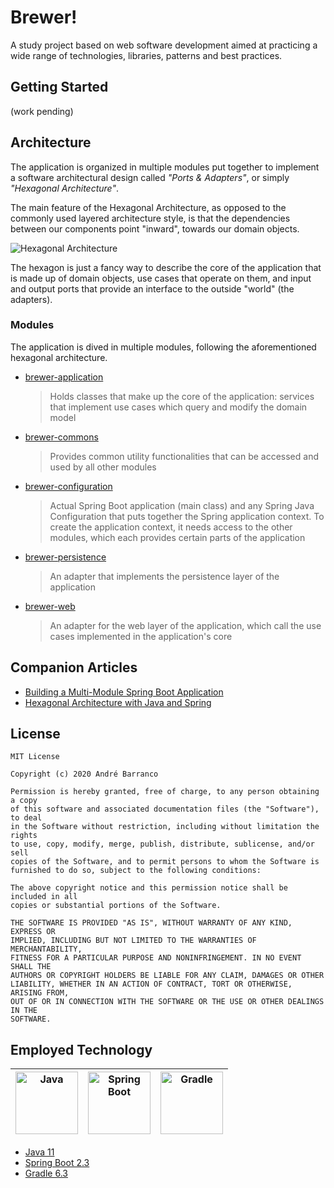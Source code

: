# Brewer!
A study project based on web software development aimed at practicing a wide range of technologies, libraries, patterns and best practices.

## Getting Started
(work pending)

## Architecture
The application is organized in multiple modules put together to implement a software architectural design called _"Ports & Adapters"_, or simply _"Hexagonal Architecture"_.

The main feature of the Hexagonal Architecture, as opposed to the commonly used layered architecture style, is that the dependencies between our components point "inward", towards our domain objects.

<img alt="Hexagonal Architecture" src="https://reflectoring.io/assets/img/posts/spring-hexagonal/hexagonal-architecture.png"/>

The hexagon is just a fancy way to describe the core of the application that is made up of domain objects, use cases that operate on them, and input and output ports that provide an interface to the outside "world" (the adapters).

### Modules
The application is dived in multiple modules, following the aforementioned hexagonal architecture.

- [brewer-application](./brewer-application/README.md "brewer-application")
  > Holds classes that make up the core of the application: services that implement use cases which query and modify the domain model
- [brewer-commons](./brewer-commons/README.md "brewer-commons")
  > Provides common utility functionalities that can be accessed and used by all other modules
- [brewer-configuration](./brewer-configuration/README.md "brewer-configuration")
  > Actual Spring Boot application (main class) and any Spring Java Configuration that puts together the Spring application context. To create the application context, it needs access to the other modules, which each provides certain parts of the application
- [brewer-persistence](./adapters/brewer-persistence/README.md "brewer-persistence")
  > An adapter that implements the persistence layer of the application
- [brewer-web](./adapters/brewer-web/README.md "brewer-web")
  > An adapter for the web layer of the application, which call the use cases implemented in the application's core

## Companion Articles
- [Building a Multi-Module Spring Boot Application](https://reflectoring.io/spring-boot-gradle-multi-module/ "reflectoring.io")
- [Hexagonal Architecture with Java and Spring](https://reflectoring.io/spring-hexagonal/ "reflectoring.io")

## License
```
MIT License

Copyright (c) 2020 André Barranco

Permission is hereby granted, free of charge, to any person obtaining a copy
of this software and associated documentation files (the "Software"), to deal
in the Software without restriction, including without limitation the rights
to use, copy, modify, merge, publish, distribute, sublicense, and/or sell
copies of the Software, and to permit persons to whom the Software is
furnished to do so, subject to the following conditions:

The above copyright notice and this permission notice shall be included in all
copies or substantial portions of the Software.

THE SOFTWARE IS PROVIDED "AS IS", WITHOUT WARRANTY OF ANY KIND, EXPRESS OR
IMPLIED, INCLUDING BUT NOT LIMITED TO THE WARRANTIES OF MERCHANTABILITY,
FITNESS FOR A PARTICULAR PURPOSE AND NONINFRINGEMENT. IN NO EVENT SHALL THE
AUTHORS OR COPYRIGHT HOLDERS BE LIABLE FOR ANY CLAIM, DAMAGES OR OTHER
LIABILITY, WHETHER IN AN ACTION OF CONTRACT, TORT OR OTHERWISE, ARISING FROM,
OUT OF OR IN CONNECTION WITH THE SOFTWARE OR THE USE OR OTHER DEALINGS IN THE
SOFTWARE.
```

## Employed Technology

|<img alt="Java" src="https://www.vectorlogo.zone/logos/java/java-ar21.svg" width="100">|<img alt="Spring Boot" src="https://www.vectorlogo.zone/logos/springio/springio-ar21.svg" width="100">|<img alt="Gradle" src="https://www.vectorlogo.zone/logos/gradle/gradle-ar21.svg" width="100">|
|:---:|:---:|:---:|

- [Java 11](https://www.oracle.com/java/ "oracle.com")
- [Spring Boot 2.3](https://spring.io/projects/spring-boot "spring.io")
- [Gradle 6.3](https://gradle.org/ "gradle.org")
